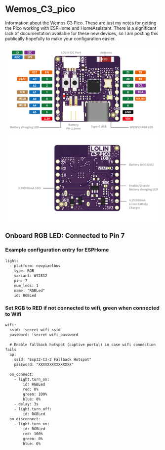 # Wemos_C3_pico
Information about the Wemos C3 Pico.  These are just my notes for getting the Pico working with ESPHome and HomeAssistant. There is a significant lack of documentation available for these new devices, so I am posting this publically hopefully to make your configuration easier. 

![WEMOS PICO ESP32-C3 Pinout](/images/c3_pico_v1.png)
![WEMOS PICO ESP32-C3 Back](/images/c3_pico_v1_back.png)


## Onboard RGB LED: Connected to Pin 7

### Example configuration entry for ESPHome
```
light:
  - platform: neopixelbus
    type: RGB
    variant: WS2812
    pin: 7
    num_leds: 1
    name: "RGBLed"
    id: RGBLed
```

### Set RGB to RED if not connected to wifi, green when connected to Wifi
```
wifi:
  ssid: !secret wifi_ssid
  password: !secret wifi_password

  # Enable fallback hotspot (captive portal) in case wifi connection fails
  ap:
    ssid: "Esp32-C3-2 Fallback Hotspot"
    password: "XXXXXXXXXXXXXXX"

  on_connect:
    - light.turn_on: 
        id: RGBLed
        red: 0%
        green: 100%
        blue: 0%
    - delay: 3s
    - light.turn_off:
        id: RGBLed
  on_disconnect:
    - light.turn_on: 
        id: RGBLed
        red: 100%
        green: 0%
        blue: 0%

```
